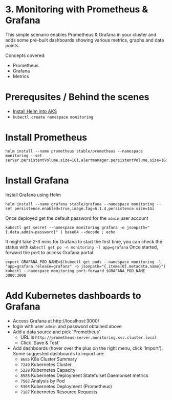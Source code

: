 # 3. Monitoring with Prometheus & Grafana

This simple scenario enables Prometheus & Grafana in your cluster and adds some pre-built dashboards showing various metrics, graphs and data points

Concepts covered:
- Prometheus
- Grafana
- Metrics

# Prerequsites / Behind the scenes
- [Install Helm into AKS](https://docs.microsoft.com/en-us/azure/aks/kubernetes-helm)
- `kubectl create namespace monitoring`

# Install Prometheus

```
helm install --name prometheus stable/prometheus --namespace monitoring --set server.persistentVolume.size=1Gi,alertmanager.persistentVolume.size=1Gi
```

# Install Grafana

Install Grafana using Helm
```
helm install --name grafana stable/grafana --namespace monitoring --set persistence.enabled=true,image.tag=6.1.4,persistence.size=1Gi
```

Once deployed get the default password for the `admin` user account
```
kubectl get secret --namespace monitoring grafana -o jsonpath="{.data.admin-password}" | base64 --decode ; echo
```

It might take 2-3 mins for Grafana to start the first time, you can check the status with `kubectl get po -n monitoring -l app=grafana`
Once started, forward the port to access Grafana portal. 
```
export GRAFANA_POD_NAME=$(kubectl get pods --namespace monitoring -l "app=grafana,release=grafana" -o jsonpath="{.items[0].metadata.name}")
kubectl --namespace monitoring port-forward $GRAFANA_POD_NAME 3000:3000
```

# Add Kubernetes dashboards to Grafana
- Access Grafana at http://localhost:3000/
- login with user `admin` and password obtained above
- Add a data source and pick 'Prometheus' 
  - URL is `http://prometheus-server.monitoring.svc.cluster.local`
  - Click 'Save & Test'
- Add dashboards (hover over the plus on the right menu, click 'Import').  
Some suggested dashboards to import are:
  - `8685` K8s Cluster Summary
  - `7249` Kubernetes Cluster
  - `5228` Kubernetes Capacity 
  - `8588` Kubernetes Deployment Statefulset Daemonset metrics 
  - `7562` Analysis by Pod
  - `5303` Kubernetes Deployment (Prometheus)
  - `7187` Kubernetes Resource Requests 
